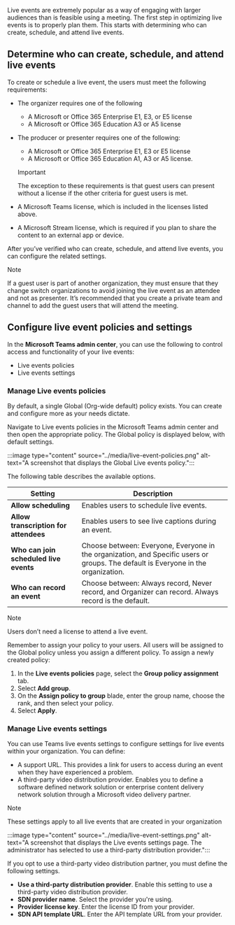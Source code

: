 Live events are extremely popular as a way of engaging with larger audiences than is feasible using a meeting. The first step in optimizing live events is to properly plan them. This starts with determining who can create, schedule, and attend live events. 

## Determine who can create, schedule, and attend live events

To create or schedule a live event, the users must meet the following requirements:

- The organizer requires one of the following

   - A Microsoft or Office 365 Enterprise E1, E3, or E5 license
   - A Microsoft or Office 365 Education A3 or A5 license

- The producer or presenter requires one of the following:

   - A Microsoft or Office 365 Enterprise E1, E3 or E5 license
   - A Microsoft or Office 365 Education A1, A3 or A5 license. 

  > [!IMPORTANT]
  > The exception to these requirements is that guest users can present without a license if the other criteria for guest users is met.

- A Microsoft Teams license, which is included in the licenses listed above.
- A Microsoft Stream license, which is required if you plan to share the content to an external app or device. 

After you’ve verified who can create, schedule, and attend live events, you can configure the related settings. 

> [!NOTE]
> If a guest user is part of another organization, they must ensure that they change switch organizations to avoid joining the live event as an attendee and not as presenter. It’s recommended that you create a private team and channel to add the guest users that will attend the meeting.

## Configure live event policies and settings

In the **Microsoft Teams admin center**, you can use the following to control access and functionality of your live events:

- Live events policies 
- Live events settings

### Manage Live events policies

By default, a single Global (Org-wide default) policy exists. You can create and configure more as your needs dictate. 

Navigate to Live events policies in the Microsoft Teams admin center and then open the appropriate policy. The Global policy is displayed below, with default settings.

:::image type="content" source="../media/live-event-policies.png" alt-text="A screenshot that displays the Global Live events policy.":::

The following table describes the available options. 

| Setting                                 | Description                                                  |
| --------------------------------------- | ------------------------------------------------------------ |
| **Allow  scheduling**                   | Enables users  to schedule live events.                      |
| **Allow  transcription for attendees**  | Enables users  to see live captions during an event.         |
| **Who can  join scheduled live events** | Choose  between: Everyone, Everyone in the organization, and Specific users or  groups. The default is Everyone in the organization. |
| **Who can  record an event**            | Choose  between: Always record, Never record, and Organizer can record. Always record  is the default. |

 

> [!NOTE]
> Users don’t need a license to attend a live event.

Remember to assign your policy to your users. All users will be assigned to the Global policy unless you assign a different policy. To assign a newly created policy:

1. In the **Live events policies** page, select the **Group policy assignment** tab. 
2. Select **Add group**.
3. On the **Assign policy to group** blade, enter the group name, choose the rank, and then select your policy. 
4. Select **Apply**.

### Manage Live events settings

You can use Teams live events settings to configure settings for live events within your organization. You can define:

- A support URL. This provides a link for users to access during an event when they have experienced a problem. 
- A third-party video distribution provider. Enables you to define a software defined network solution or enterprise content delivery network solution through a Microsoft video delivery partner.

> [!NOTE]
> These settings apply to all live events that are created in your organization

:::image type="content" source="../media/live-event-settings.png" alt-text="A screenshot that displays the Live events settings page. The administrator has selected to use a third-party distribution provider.":::

If you opt to use a third-party video distribution partner, you must define the following settings.

- **Use a third-party distribution provider**. Enable this setting to use a third-party video distribution provider.
- **SDN provider name**. Select the provider you're using.
- **Provider license key**. Enter the license ID from your provider.
- **SDN API template URL**. Enter the API template URL from your provider.